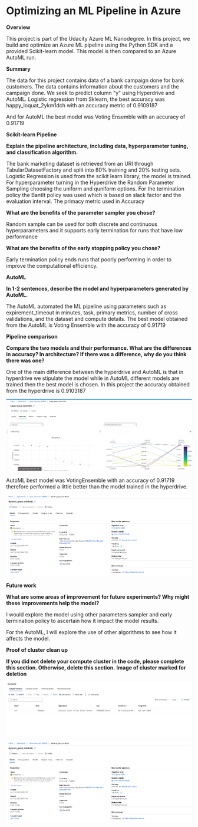 # **Optimizing an ML Pipeline in Azure**

**Overview**

This project is part of the Udacity Azure ML Nanodegree. In this project, we build and optimize an Azure ML pipeline using the Python SDK and a provided Scikit-learn model. This model is then compared to an Azure AutoML run.

**Summary**

The data for this project contains data of a bank campaign done for bank customers. The data contains information about the customers and the campaign done. We seek to predict column &quot;y&quot; using Hyperdrive and AutoML. Logistic regression from Sklearn, the best accuracy was happy\_loquat\_2ykm1dch with an accuracy metric of 0.9109187

And for AutoML the best model was Voting Ensemble with an accuracy of 0.91719

**Scikit-learn Pipeline**

**Explain the pipeline architecture, including data, hyperparameter tuning, and classification algorithm.**

The bank marketing dataset is retrieved from an URI through TabularDatasetFactory and split into 80% training and 20% testing sets. Logistic Regression is used from the scikit learn library, the model is trained. For hyperparameter turning in the Hyperdrive the Random Parameter Sampling choosing the uniform and quniform options. For the termination policy the BantIt policy was used which is based on slack factor and the evaluation interval. The primacy metric used in Accuracy

**What are the benefits of the parameter sampler you chose?**

Random sample can be used for both discrete and continuous hyperparameters and it supports early termination for runs that have low performance

**What are the benefits of the early stopping policy you chose?**

Early termination policy ends runs that poorly performing in order to improve the computational efficiency.

**AutoML**

**In 1-2 sentences, describe the model and hyperparameters generated by AutoML.**

The AutoML automated the ML pipeline using parameters such as expirement\_timeout in minutes, task, primary metrics, number of cross validations, and the dataset and compute details. The best model obtained from the AutoML is Voting Ensemble with the accuracy of 0.91719

**Pipeline comparison**

**Compare the two models and their performance. What are the differences in accuracy? In architecture? If there was a difference, why do you think there was one?**

One of the main difference between the hyperdrive and AutoML is that in hyperdrive we stipulate the model while in AutoML different models are trained then the best model is chosen. In this project the accuracy obtained from the hyperdrive is 0.9103187

![](screenshorts/hyberdrive.png)

AutoML best model was VotingEnsemble with an accuracy of 0.91719 therefore performed a little better than the model trained in the hyperdrive.

![](screenshorts/automl.png)

**Future work**

**What are some areas of improvement for future experiments? Why might these improvements help the model?**

I would explore the model using other parameters sampler and early termination policy to ascertain how it impact the model results.

For the AutoML, I will explore the use of other algorithms to see how it affects the model.

**Proof of cluster clean up**

**If you did not delete your compute cluster in the code, please complete this section. Otherwise, delete this section.**   **Image of cluster marked for deletion**

![](screenshorts/deleteautoml.png)

![](screenshorts/automl.png)
